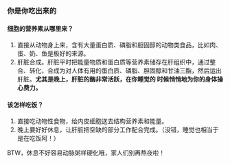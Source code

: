 ### 你是你吃出来的
#### 细胞的营养素从哪里来？
1. 直接从动物身上来，含有大量蛋白质、磷脂和胆固醇的动物类食品，比如肉、蛋、奶、鱼是极好的来源。
2. 肝脏合成。肝脏平时把能量物质和蛋白质等营养素储存在肝组织中，通过整合、转化，合成为对人体有用的蛋白质、磷脂、胆固醇和甘油三酯，然后运出肝脏。**尤其是晚上，肝脏的酶非常活跃，在你睡觉的
时候悄悄地为你的身体操心费力。**

#### 该怎样吃饭？
1. 直接吃动物性食物，给内皮细胞送去结构营养素和能量。
2. 晚上要好好休息，让肝脏把空缺的部分工作配合完成。（没错，睡觉也相当于是在吃饭阿！）

BTW，休息不好容易动脉粥样硬化哦，家人们别再熬夜啦！
